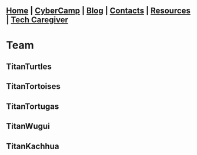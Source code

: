 ## [Home](./index.html) | [CyberCamp](./cybercamp.html) | [Blog](./blog.html) | [Contacts](./contacts.html) | [Resources](./resources.html) | [Tech Caregiver](./techcg.html)

# Team

## TitanTurtles

## TitanTortoises

## TitanTortugas

## TitanWugui

## TitanKachhua
